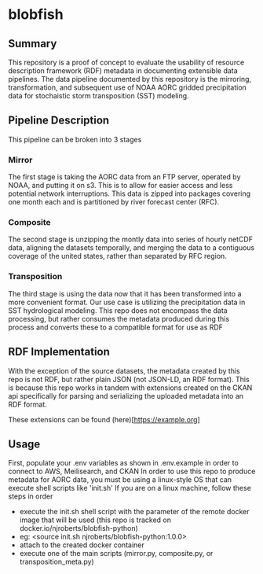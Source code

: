 # blobfish

## Summary
This repository is a proof of concept to evaluate the usability of resource description framework (RDF) metadata in documenting extensible data pipelines. The data pipeline documented by this repository is the mirroring, transformation, and subsequent use of NOAA AORC gridded precipitation data for stochaistic storm transposition (SST) modeling.

## Pipeline Description
This pipeline can be broken into 3 stages

### Mirror
The first stage is taking the AORC data from an FTP server, operated by NOAA, and putting it on s3. This is to allow for easier access and less potential network interruptions. This data is zipped into packages covering one month each and is partitioned by river forecast center (RFC).

### Composite
The second stage is unzipping the montly data into series of hourly netCDF data, aligning the datasets temporally, and merging the data to a contiguous coverage of the united states, rather than separated by RFC region.

### Transposition
The third stage is using the data now that it has been transformed into a more convenient format. Our use case is utilizing the precipitation data in SST hydrological modeling. This repo does not encompass the data processing, but rather consumes the metadata produced during this process and converts these to a compatible format for use as RDF

## RDF Implementation
With the exception of the source datasets, the metadata created by this repo is not RDF, but rather plain JSON (not JSON-LD, an RDF format). This is because this repo works in tandem with extensions created on the CKAN api specifically for parsing and serializing the uploaded metadata into an RDF format.

These extensions can be found (here)[https://example.org]

## Usage
First, populate your .env variables as shown in .env.example in order to connect to AWS, Meilisearch, and CKAN
In order to use this repo to produce metadata for AORC data, you must be using a linux-style OS that can execute shell scripts like 'init.sh'
If you are on a linux machine, follow these steps in order
- execute the init.sh shell script with the parameter of the remote docker image that will be used (this repo is tracked on docker.io/njroberts/blobfish-python)
- eg: <source init.sh njroberts/blobfish-python:1.0.0>
- attach to the created docker container
- execute one of the main scripts (mirror.py, composite.py, or transposition_meta.py)